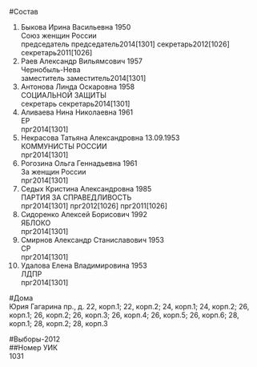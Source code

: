 #Состав  
1. Быкова Ирина Васильевна 1950  
    Союз женщин России  
    председатель председатель2014[1301] секретарь2012[1026] секретарь2011[1026]  
2. Раев Александр Вильямсович 1957  
    Чернобыль-Нева  
    заместитель заместитель2014[1301]  
3. Антонова Линда Оскаровна 1958  
    СОЦИАЛЬНОЙ ЗАЩИТЫ  
    секретарь секретарь2014[1301]  
4. Аливаева Нина Николаевна 1961  
    ЕР  
    прг2014[1301]  
5. Некрасова Татьяна Александровна 13.09.1953  
    КОММУНИСТЫ РОССИИ  
    прг2014[1301]  
6. Рогозина Ольга Геннадьевна 1961  
    За женщин России  
    прг2014[1301]  
7. Седых Кристина Александровна 1985  
    ПАРТИЯ ЗА СПРАВЕДЛИВОСТЬ  
    прг2014[1301] прг2012[1026] прг2011[1026]  
8. Сидоренко Алексей Борисович 1992  
    ЯБЛОКО  
    прг2014[1301]  
9. Смирнов Александр Станиславович 1953  
    СР  
    прг2014[1301]  
10. Удалова Елена Владимировина 1953  
    ЛДПР  
    прг2014[1301]  
  
#Дома  
Юрия Гагарина пр., д. 22, корп.1; 22, корп.2; 24, корп.1; 24, корп.2; 26, корп.1; 26, корп.2; 26, корп.З; 26, корп.4; 26, корп.5; 26, корп.6; 28, корп.1; 28, корп.2; 28, корп.З  
  
#Выборы-2012  
##Номер УИК  
1031  
